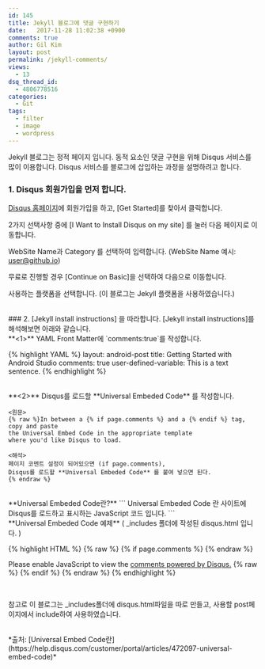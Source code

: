 ```yaml
---
id: 145
title: Jekyll 블로그에 댓글 구현하기
date:   2017-11-28 11:02:38 +0900
comments: true
author: Gil Kim
layout: post
permalink: /jekyll-comments/
views:
  - 13
dsq_thread_id:
  - 4806778516
categories:
  - Git
tags:
  - filter
  - image
  - wordpress
---
```


<!-- ---
layout: post
title: Jekyll 블로그에 댓글 구현하기
date:   2017-11-28 11:02:38 +0900
categories: blog jekyll github
excerpt: Jekyll 블로그에 댓글 서비스인 Disqus를 연동하는 방법을 설명합니다.
comments: true
author: Gil Kim
--- -->
Jekyll 블로그는 정적 페이지 입니다. 동적 요소인 댓글 구현을 위해 Disqus 서비스를 많이 이용합니다.
Disqus 서비스를 블로그에 삽입하는 과정을 설명하려고 합니다.
<br>
### 1. Disqus 회원가입을 먼저 합니다.
[Disqus 홈페이지](https://disqus.com)에 회원가입을 하고, [Get Started]를 찾아서 클릭합니다.

2가지 선택사항 중에 [I Want to Install Disqus on my site] 를 눌러 다음 페이지로 이동합니다.

WebSite Name과 Category 를 선택하여 입력합니다. (WebSite Name 예시: user@github.io)

무료로 진행할 경우 [Continue on Basic]을 선택하여 다음으로 이동합니다.

사용하는 플랫폼을 선택합니다. (이 블로그는 Jekyll 플랫폼을 사용하였습니다.)

<br>
### 2. [Jekyll install instructions] 을 따라합니다.
[Jekyll install instructions]를 해석해보면 아래와 같습니다.

<br>
**<1>** YAML Front Matter에 `comments:true`를 작성합니다.

{% highlight YAML %}
layout: android-post
title: Getting Started with Android Studio
comments: true
user-defined-variable: This is a text sentence.
{% endhighlight %}

<br>
 **<2>** Disqus를 로드할 **Universal Embeded Code** 를 작성합니다.


```
<원문>
{% raw %}In between a {% if page.comments %} and a {% endif %} tag, copy and paste
the Universal Embed Code in the appropriate template
where you'd like Disqus to load.

<해석>
페이지 코멘트 설정이 되어있으면 (if page.comments),
Disqus를 로드할 **Universal Embeded Code** 를 붙여 넣으면 된다.
{% endraw %}
```
<br>
**Universal Embeded Code란?**
```
Universal Embeded Code 란 사이트에 Disqus를 로드하고 표시하는 JavaScript 코드 입니다.
```
<br>
**Universal Embeded Code 예제** ( _includes 폴더에 작성된 disqus.html 입니다. )

{% highlight HTML %}
{% raw %} {% if page.comments %} {% endraw %}
<div id="disqus_thread"></div>
<script>

(function() { // DON'T EDIT BELOW THIS LINE
var d = document, s = d.createElement('script');
s.src = 'https://https-tech-knot-github-io.disqus.com/embed.js';
s.setAttribute('data-timestamp', +new Date());
(d.head || d.body).appendChild(s);
})();
</script>
<noscript>Please enable JavaScript to view the <a href="https://disqus.com/?ref_noscript">comments powered by Disqus.</a></noscript>
{% raw %} {% endif %} {% endraw %}
{% endhighlight %}

<br>

참고로 이 블로그는 _includes폴더에 disqus.html파일을 따로 만들고, 사용할 post페이지에서 include하여 사용하였습니다.

<br>
*출처: [Universal Embed Code란](https://help.disqus.com/customer/portal/articles/472097-universal-embed-code)*

<br>    
